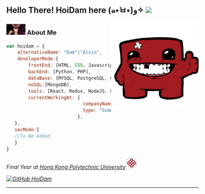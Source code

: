 <h2> Hello There! HoiDam here (๑•̀ㅂ•́)و✧ <img src="./cat.gif" width="50"></h2>
<img align='right' src="./icon.png" width="230">

### <img src="./shu.gif" width="50"> About Me   

```javascript
var hoidam = {
    alternativeName: "Dam"|"Alvin",
    developerMode:{
        frontEnd: [HTML, CSS, Javascript, Java, Python, C++],
        backEnd: [Python, PHP],
        dataBase: [MYSQL, PostgreSQL, Orcale, Access, MSSQL],
        noSQL:[MongoDB],
        tools: [React, Redux, NodeJS, Docker, Composer],
        currentWorkingAt: {
                            companyName: "Great Eagle HK",
                            type: "Summer Intern",
                          },
   },
   secMode:{
   //To Be Added
   }
}
```
<p><em>Final Year at <a href="https://www.polyu.edu.hk/">Hong Kong Polytechnic University</a><img src="./poly.png" width="30">
    
[![GitHub HoiDam](https://img.shields.io/github/followers/hoidam?label=follow&style=social)](https://github.com/HoiDam)

---
